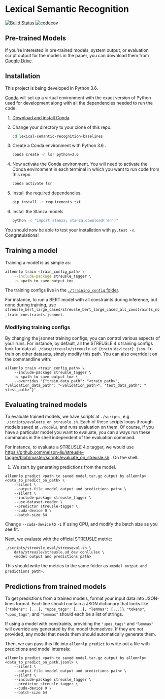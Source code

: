 # Lexical Semantic Recognition

[![Build Status](https://travis-ci.com/nelson-liu/lexical-semantic-recognition.svg?branch=master)](https://travis-ci.com/nelson-liu/lexical-semantic-recognition)
[![codecov](https://codecov.io/gh/nelson-liu/streusle-tagger/branch/master/graph/badge.svg)](https://codecov.io/gh/nelson-liu/streusle-tagger)

## Pre-trained Models

If you're interested in pre-trained models, system output, or evaluation script output for the models in the paper,
you can download them from [Google Drive](https://drive.google.com/drive/folders/1k69S6i_H3TtaZmcF9D2tiOrgiOKqkI8l).

## Installation

This project is being developed in Python 3.6.

[Conda](https://conda.io/) will set up a virtual environment with the exact
version of Python used for development along with all the dependencies needed to
run the code.

1.  [Download and install Conda](https://conda.io/docs/download.html).

2.  Change your directory to your clone of this repo.

    ```bash
    cd lexical-semantic-recognition-baselines
    ```

3.  Create a Conda environment with Python 3.6 .

    ```bash
    conda create -n lsr python=3.6
    ```

4.  Now activate the Conda environment. You will need to activate the Conda
    environment in each terminal in which you want to run code from this repo.

    ```bash
    conda activate lsr
    ```

5.  Install the required dependencies.

    ```bash
    pip install -r requirements.txt
    ```

5.  Install the Stanza models

    ```bash
    python -c "import stanza; stanza.download('en')"
    ```


You should now be able to test your installation with `py.test -v`.  Congratulations!

## Training a model

Training a model is as simple as:

```bash
allennlp train <train_config_path> \
    --include-package streusle_tagger \
    -s <path to save output to>
```

The training configs live in the [`./training_config` folder](./training_config).

For instance, to run a BERT model with all constraints during inference, but none during training, use
`streusle_bert_large_cased/streusle_bert_large_cased_all_constraints_no_train_constraints.jsonnet`.

### Modifying training configs

By changing the jsonnet training configs, you can control various aspects of your runs. For instance, by default,
all the STREUSLE 4.x training configs look for data at `./data/streusle/streusle.ud_{train|dev|test}.json`. To
train on other datasets, simply modify this path. You can also override it on the commandline with:

```
allennlp train <train_config_path> \
    --include-package streusle_tagger \
    -s <path to save output to> \
    --overrides '{"train_data_path": "<train_path>", "validation_data_path": "<validation_path>", "test_data_path": "<test_path>"}'
```

## Evaluating trained models

To evaluate trained models, we have scripts at `./scripts`, e.g. `./scripts/evaluate_on_streusle.sh`. Each of these
scripts loops through models saved at `./models`, and runs evaluation on them. Of course, if you have a particular
model you want to evaluate, you can always run these commands in the shell independent of the evaluation command.

For instance, to evaluate a STREUSLE 4.x tagger, we would use https://github.com/nelson-liu/streusle-tagger/blob/master/scripts/evaluate_on_streusle.sh .  On the shell:

1. We start by generating predictions from the model.
```
allennlp predict <path to saved model.tar.gz output by allennlp> <data_to_predict_on_path> \
    --silent \
    --output-file <model output and predictions path> \
    --silent \
    --include-package streusle_tagger \
    --use-dataset-reader \
    --predictor streusle-tagger \
    --cuda-device 0 \
    --batch-size 64
```

Change `--cuda-device` to `-1` if using CPU, and modify the batch size as you see fit.

Next, we evaluate with the official STREUSLE metric:

```
./scripts/streusle_eval/streuseval.sh \
    data/streusle/streusle.ud_dev.conllulex \
    <model output and predictions path>
```

This should write the metrics to the same folder as `<model output and predictions path>`.

## Predictions from trained models

To get predictions from a trained models, format your input data into JSON-lines
format. Each line should contain a JSON dictionary that looks like ``{"tokens":
[...], "upos_tags": [...], "lemmas": [...]}``. `"tokens"`, `"upos_tags"`, and `"lemmas"`
should each be a list of strings.

If using a model with constraints, providing the `"upos_tags"` and `"lemmas"` will
override any generated by the model themselves. If they are not provided, any model
that needs them should automatically generate them.

Then, we can pass this file into `allennlp predict` to write out a file with
predictions and model internals:

```
allennlp predict <path to saved model.tar.gz output by allennlp> <data_to_predict_on_path.jsonl> \
    --silent \
    --output-file <model output and predictions path> \
    --silent \
    --include-package streusle_tagger \
    --predictor streusle-tagger \
    --cuda-device 0 \
    --batch-size 64
```
